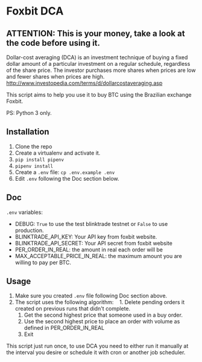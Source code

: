 # Foxbit DCA

## ATTENTION: This is your money, take a look at the code before using it.

Dollar-cost averaging (DCA) is an investment technique of buying a fixed dollar amount of a particular investment on a regular schedule, regardless of the share price. The investor purchases more shares when prices are low and fewer shares when prices are high.
http://www.investopedia.com/terms/d/dollarcostaveraging.asp

This script aims to help you use it to buy BTC using the Brazilian exchange Foxbit.

PS: Python 3 only.

## Installation

1. Clone the repo
1. Create a virtualenv and activate it.
1. `pip install pipenv`
1. `pipenv install`
1. Create a `.env` file: `cp .env.example .env`
1. Edit `.env` following the Doc section below.

## Doc

`.env` variables:
- DEBUG: `True` to use the test blinktrade testnet or `False` to use production.
- BLINKTRADE_API_KEY: Your API key from foxbit website.
- BLINKTRADE_API_SECRET: Your API secret from foxbit website
- PER_ORDER_IN_REAL: the amount in real each order will be
- MAX_ACCEPTABLE_PRICE_IN_REAL: the maximum amount you are willing to pay per BTC.

## Usage

1. Make sure you created `.env` file following Doc section above.
1. The script uses the following algorithm:
    1. Delete pending orders it created on previous runs that didn't complete.
    1. Get the second highest price that someone used in a buy order.
    1. Use the second highest price to place an order with volume as defined in PER_ORDER_IN_REAL
    1. Exit

This script just run once, to use DCA you need to either run it manually at the interval you desire or schedule it with cron or another job scheduler.
